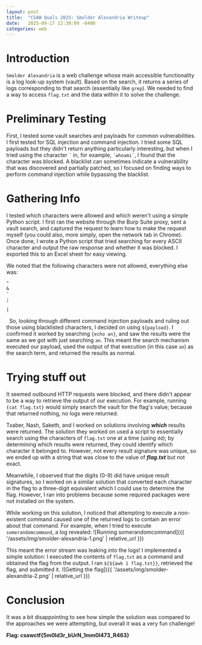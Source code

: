 ```yaml
---
layout: post
title:  "CSAW Quals 2025: Smolder Alexandria Writeup"
date:   2025-09-17 12:30:09 -0400
categories: web
---
```

# Introduction
`Smolder Alexandria` is a web challenge whose main accessible functionality is a log look-up system (vault). Based on the search, it returns a series of logs corresponding to that search (essentially like `grep`). We needed to find a way to access `flag.txt` and the data within it to solve the challenge.

# Preliminary Testing
First, I tested some vault searches and payloads for common vulnerabilities. I first tested for SQL injection and command injection. I tried some SQL payloads but they didn't return anything particularly interesting, but when I tried using the character `` ` `` in, for example, `` `whoami` ``, I found that the character was blocked. A blacklist can sometimes indicate a vulnerability that was discovered and partially patched, so I focused on finding ways to perform command injection while bypassing the blacklist.

# Gathering Info
I tested which characters were allowed and which weren't using a simple Python script. I first ran the website through the Burp Suite proxy, sent a vault search, and captured the request to learn how to make the request myself (you could also, more simply, open the network tab in Chrome). Once done, I wrote a Python script that tried searching for every ASCII character and output the raw response and whether it was blocked. I exported this to an Excel sheet for easy viewing.

We noted that the following characters were not allowed, everything else was:
```
"
&
'
;
`
|
```
&nbsp;
So, looking through different command injection payloads and ruling out those using blacklisted characters, I decided on using `${payload}`. I confirmed it worked by searching `{echo an}`, and saw the results were the same as we got with just searching `an`. This meant the search mechanism executed our payload, used the output of that execution (in this case `an`) as the search term, and returned the results as normal.

# Trying stuff out
It seemed outbound HTTP requests were blocked, and there didn't appear to be a way to retrieve the output of our execution. For example, running `{cat flag.txt}` would simply search the vault for the flag's value; because that returned nothing, no logs were returned.

Txaber, Nash, Saketh, and I worked on solutions involving ***which*** results were returned. The solution they worked on used a script to essentially search using the characters of `flag.txt` one at a time (using `dd`); by determining which results were returned, they could identify which character it belonged to. However, not every result signature was unique, so we ended up with a string that was close to the value of ***flag.txt*** but not exact.

Meanwhile, I observed that the digits (0-9) did have unique result signatures, so I worked on a similar solution that converted each character in the flag to a three-digit equivalent which I could use to determine the flag. However, I ran into problems because some required packages were not installed on the system.

While working on this solution, I noticed that attempting to execute a non-existent command caused one of the returned logs to contain an error about that command. For example, when I tried to execute `somerandomcommand`, a log revealed:
![Running somerandomcommand]({{ '/assets/img/smolder-alexandria-1.png' | relative_url }})

This meant the error stream was leaking into the logs! I implemented a simple solution: I executed the contents of `flag.txt` as a command and obtained the flag from the output. I ran `${${awk 1 flag.txt}}`, retrieved the flag, and submitted it.
![Getting the flag]({{ '/assets/img/smolder-alexandria-2.png' | relative_url }})

# Conclusion
It was a bit disappointing to see how simple the solution was compared to the approaches we were attempting, but overall it was a very fun challenge!

**Flag: csawctf{5m0ld3r_bUrN_1mm0l473_R463}**